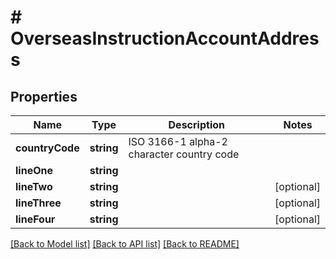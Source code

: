 # # OverseasInstructionAccountAddress

## Properties

Name | Type | Description | Notes
------------ | ------------- | ------------- | -------------
**countryCode** | **string** | ISO 3166-1 alpha-2 character country code | 
**lineOne** | **string** |  | 
**lineTwo** | **string** |  | [optional] 
**lineThree** | **string** |  | [optional] 
**lineFour** | **string** |  | [optional] 

[[Back to Model list]](../../README.md#documentation-for-models) [[Back to API list]](../../README.md#documentation-for-api-endpoints) [[Back to README]](../../README.md)



